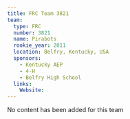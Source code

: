```yaml
---
title: FRC Team 3821
team:
  type: FRC
  number: 3821
  name: Pirabots
  rookie_year: 2011
  location: Belfry, Kentucky, USA
  sponsors:
    - Kentucky AEP
    - 4-H
    - Belfry High School
  links:
    Website: 
---
```

No content has been added for this team